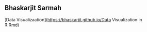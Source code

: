 ## Bhaskarjit Sarmah

[Data Visualizaation](https://bhaskarjit.github.io/Data Visualization in R.Rmd) 
